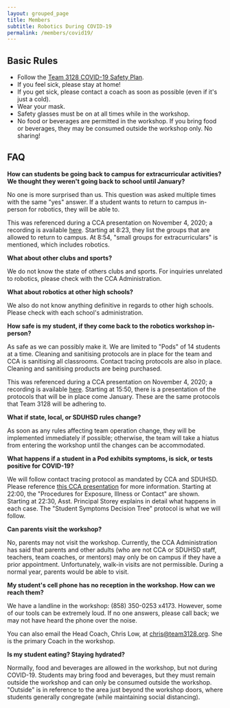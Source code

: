 ```yaml
---
layout: grouped_page
title: Members
subtitle: Robotics During COVID-19
permalink: /members/covid19/
---
```


## Basic Rules
* Follow the [Team 3128 COVID-19 Safety Plan](https://docs.google.com/document/d/1PRAlTzHP6b_xbyuxtk17hr1yf7hKAUMhhJHPmvpazGE/edit).
* If you feel sick, please stay at home!
* If you get sick, please contact a coach as soon as possible (even if it's just a cold).
* Wear your mask.
* Safety glasses must be on at all times while in the workshop.
* No food or beverages are permitted in the workshop. If you bring food or beverages, they may be consumed outside the workshop only. No sharing!

## FAQ

**How can students be going back to campus for extracurricular activities? We thought they weren't going back to school until January?**

No one is more surprised than us. This question was asked multiple times with the same "yes" answer. If a student wants to return to campus in-person for robotics, they will be able to.

This was referenced during a CCA presentation on November 4, 2020; a recording is available [here](https://www.youtube.com/watch?v=Orq5fWNKsDs&feature=youtu.be). Starting at 8:23, they list the groups that are allowed to return to campus. At 8:54, "small groups for extracurriculars" is mentioned, which includes robotics.

**What about other clubs and sports?**

We do not know the state of others clubs and sports. For inquiries unrelated to robotics, please check with the CCA Administration.

**What about robotics at other high schools?**

We also do not know anything definitive in regards to other high schools. Please check with each school's administration.

**How safe is my student, if they come back to the robotics workshop in-person?**

As safe as we can possibly make it. We are limited to "Pods" of 14 students at a time. Cleaning and sanitising protocols are in place for the team and CCA is sanitising all classrooms. Contact tracing protocols are also in place. Cleaning and sanitising products are being purchased.

This was referenced during a CCA presentation on November 4, 2020; a recording is available [here](https://www.youtube.com/watch?v=Orq5fWNKsDs&feature=youtu.be). Starting at 15:50, there is a presentation of the protocols that will be in place come January. These are the same protocols that Team 3128 will be adhering to.

**What if state, local, or SDUHSD rules change?**

As soon as any rules affecting team operation change, they will be implemented immediately if possible; otherwise, the team will take a hiatus from entering the workshop until the changes can be accommodated.

**What happens if a student in a Pod exhibits symptoms, is sick, or tests positive for COVID-19?**

We will follow contact tracing protocol as mandated by CCA and SDUHSD. Please reference [this CCA presentation](https://www.youtube.com/watch?v=Orq5fWNKsDs&feature=youtu.be) for more information. Starting at 22:00, the "Procedures for Exposure, Illness or Contact" are shown. Starting at 22:30, Asst. Principal Storey explains in detail what happens in each case. The "Student Symptoms Decision Tree" protocol is what we will follow.

**Can parents visit the workshop?**

No, parents may not visit the workshop. Currently, the CCA Administration has said that parents and other adults (who are not CCA or SDUHSD staff, teachers, team coaches, or mentors) may only be on campus if they have a prior appointment. Unfortunately, walk-in visits are not permissible. During a normal year, parents would be able to visit.

**My student's cell phone has no reception in the workshop. How can we reach them?**

We have a landline in the workshop: (858) 350-0253 x4173. However, some of our tools can be extremely loud. If no one answers, please call back; we may not have heard the phone over the noise.

You can also email the Head Coach, Chris Low, at [chris@team3128.org](mailto:chris@team3128.org). She is the primary Coach in the workshop.

**Is my student eating? Staying hydrated?**

Normally, food and beverages are allowed in the workshop, but not during COVID-19. Students may bring food and beverages, but they must remain outside the workshop and can only be consumed outside the workshop. "Outside" is in reference to the area just beyond the workshop doors, where students generally congregate (while maintaining social distancing).
